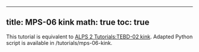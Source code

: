 
---
title: MPS-06 kink
math: true
toc: true
---

This tutorial is equivalent to [ALPS 2 Tutorials:TEBD-02 kink](../../tebd/tebd02). Adapted Python script is available in /tutorials/mps-06-kink.

